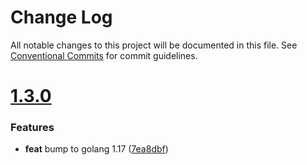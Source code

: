 # Change Log

All notable changes to this project will be documented in this file.
See [Conventional Commits](https://conventionalcommits.org) for commit guidelines.



# [1.3.0](https://github.com/go-courier/metax/compare/v1.2.1...v1.3.0)

### Features

* **feat** bump to golang 1.17 ([7ea8dbf](https://github.com/go-courier/metax/commit/7ea8dbf16dbc756cd1b69ef0c6f09c593db01f7b))
